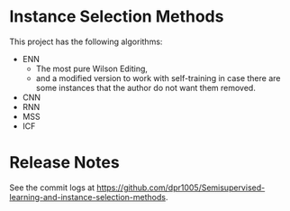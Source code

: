 Instance Selection Methods
=============
This project has the following algorithms:
- ENN
  - The most pure Wilson Editing,
  - and a modified version to work with self-training in case there are some 
    instances that the author do not want them removed.
- CNN
- RNN
- MSS
- ICF


Release Notes
=============

See the commit logs at https://github.com/dpr1005/Semisupervised-learning-and-instance-selection-methods.